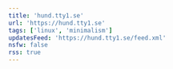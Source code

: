 ```yaml
---
title: 'hund.tty1.se'
url: 'https://hund.tty1.se'
tags: ['linux', 'minimalism']
updatesFeed: 'https://hund.tty1.se/feed.xml'
nsfw: false
rss: true
---
```

